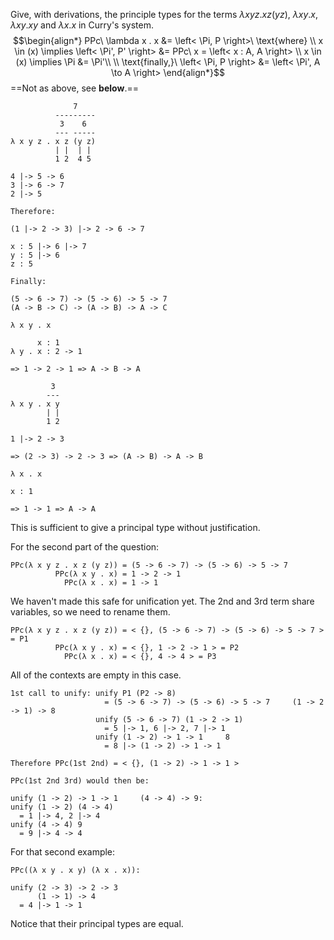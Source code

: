 Give, with derivations, the principle types for the terms $\lambda x y z . x z (y z)$, $\lambda x y . x$, $\lambda x y . x y$ and $\lambda x . x$ in Curry's system.
$$\begin{align*}
    PPc\ \lambda x . x &= \left< \Pi, P \right>\ \text{where} \\
    x \in (x) \implies \left< \Pi', P' \right> &= PPc\ x = \left< x : A, A \right> \\
    x \in (x) \implies \Pi &= \Pi'\\
    \\
    \text{finally,}\ \left< \Pi, P \right> &= \left< \Pi', A \to A \right> 
\end{align*}$$
==Not as above, see **below**.==

```
              7
          ---------
           3    6
          --- -----
λ x y z . x z (y z)
          | |  | |
          1 2  4 5

4 |-> 5 -> 6
3 |-> 6 -> 7
2 |-> 5

Therefore:

(1 |-> 2 -> 3) |-> 2 -> 6 -> 7

x : 5 |-> 6 |-> 7
y : 5 |-> 6
z : 5

Finally:

(5 -> 6 -> 7) -> (5 -> 6) -> 5 -> 7
(A -> B -> C) -> (A -> B) -> A -> C
```

```
λ x y . x

      x : 1
λ y . x : 2 -> 1

=> 1 -> 2 -> 1 => A -> B -> A
```

```
         3
        ---
λ x y . x y
        | |
        1 2

1 |-> 2 -> 3

=> (2 -> 3) -> 2 -> 3 => (A -> B) -> A -> B
```

```
λ x . x

x : 1

=> 1 -> 1 => A -> A
```

This is sufficient to give a principal type without justification.

For the second part of the question:

```
PPc(λ x y z . x z (y z)) = (5 -> 6 -> 7) -> (5 -> 6) -> 5 -> 7
          PPc(λ x y . x) = 1 -> 2 -> 1
            PPc(λ x . x) = 1 -> 1
```

We haven't made this safe for unification yet. The 2nd and 3rd term share variables, so we need to rename them.

```
PPc(λ x y z . x z (y z)) = < {}, (5 -> 6 -> 7) -> (5 -> 6) -> 5 -> 7 > = P1
          PPc(λ x y . x) = < {}, 1 -> 2 -> 1 > = P2
            PPc(λ x . x) = < {}, 4 -> 4 > = P3
```

All of the contexts are empty in this case.

```
1st call to unify: unify P1 (P2 -> 8)
                     = (5 -> 6 -> 7) -> (5 -> 6) -> 5 -> 7     (1 -> 2 -> 1) -> 8
                   unify (5 -> 6 -> 7) (1 -> 2 -> 1)
                     = 5 |-> 1, 6 |-> 2, 7 |-> 1
                   unify (1 -> 2) -> 1 -> 1     8
                     = 8 |-> (1 -> 2) -> 1 -> 1

Therefore PPc(1st 2nd) = < {}, (1 -> 2) -> 1 -> 1 >
```

```
PPc(1st 2nd 3rd) would then be:

unify (1 -> 2) -> 1 -> 1     (4 -> 4) -> 9:
unify (1 -> 2) (4 -> 4)
  = 1 |-> 4, 2 |-> 4
unify (4 -> 4) 9
  = 9 |-> 4 -> 4
```

For that second example:

```
PPc((λ x y . x y) (λ x . x)):

unify (2 -> 3) -> 2 -> 3
      (1 -> 1) -> 4
  = 4 |-> 1 -> 1
```

Notice that their principal types are equal.
